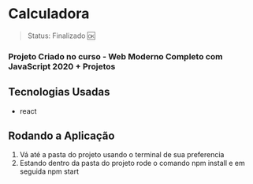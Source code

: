 <h1>Calculadora</h1>

> Status: Finalizado 🆗

### Projeto Criado no curso - Web Moderno Completo com JavaScript 2020 + Projetos

## Tecnologias Usadas

+ react

## Rodando a Aplicação

1) Vá até a pasta do projeto usando o terminal de sua preferencia
2) Estando dentro da pasta do projeto rode o comando npm install e em seguida npm start
